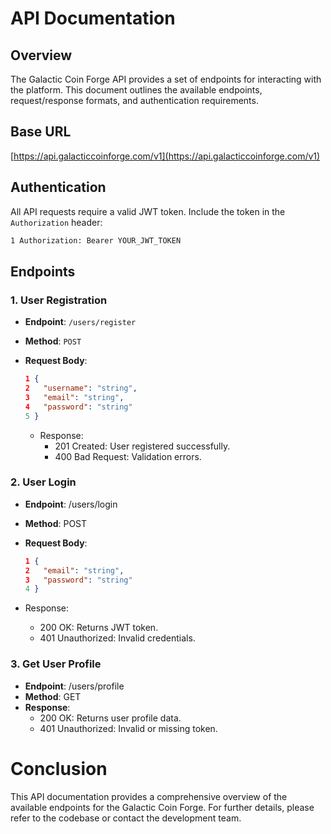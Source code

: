 # API Documentation

## Overview

The Galactic Coin Forge API provides a set of endpoints for interacting with the platform. This document outlines the available endpoints, request/response formats, and authentication requirements.

## Base URL

[https://api.galacticcoinforge.com/v1](https://api.galacticcoinforge.com/v1) 


## Authentication

All API requests require a valid JWT token. Include the token in the `Authorization` header:

```bash
1 Authorization: Bearer YOUR_JWT_TOKEN
```


## Endpoints

### 1. User Registration

- **Endpoint**: `/users/register`
- **Method**: `POST`
- **Request Body**:
  ```json
  1 {
  2   "username": "string",
  3   "email": "string",
  4   "password": "string"
  5 }
  ```

  - Response:
      - 201 Created: User registered successfully.
      - 400 Bad Request: Validation errors.

### 2. User Login
- **Endpoint**: /users/login
- **Method**: POST
- **Request Body**:
  ```json
  1 {
  2   "email": "string",
  3   "password": "string"
  4 }
  ```

- Response:
    - 200 OK: Returns JWT token.
    - 401 Unauthorized: Invalid credentials.

### 3. Get User Profile
- **Endpoint**: /users/profile
- **Method**: GET
- **Response**:
     - 200 OK: Returns user profile data.
     - 401 Unauthorized: Invalid or missing token.

# Conclusion
This API documentation provides a comprehensive overview of the available endpoints for the Galactic Coin Forge. For further details, please refer to the codebase or contact the development team.
